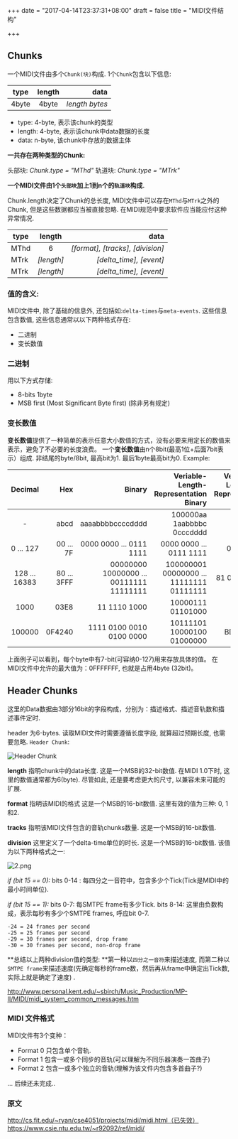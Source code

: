 +++
date = "2017-04-14T23:37:31+08:00"
draft = false
title = "MIDI文件结构"

+++


## Chunks
一个MIDI文件由多个`Chunk(块)`构成.
1个`Chunk`包含以下信息:

| type    | length     | data        |
| --------|:----------:| -----------:|
| 4byte   | 4byte      | *length bytes*|

* type: 4-byte, 表示该chunk的类型
* length: 4-byte, 表示该chunk中data数据的长度
* data: n-byte, 该chunk中存放的数据主体

**一共存在两种类型的Chunk:**

头部块: *Chunk.type = "MThd"*
轨道块: *Chunk.type = "MTrk"*

**一个MIDI文件由1个`头部块`加上1到n个的`轨道块`构成.**

Chunk.length决定了Chunk的总长度, MIDI文件中可以存在`MThd`与`MTrk`之外的Chunk, 但是这些数据都应当被直接忽略. 在MIDI规范中要求软件应当能应付这种异常情况.

| type    | length     | data        |
| --------|:----------:| -----------:|
| MThd    | 6          | *[format], [tracks], [division]*|
| MTrk    | *[length]* | *[delta_time], [event]*|
| MTrk    | *[length]* | *[delta_time], [event]*|

### 值的含义:
MIDI文件中, 除了基础的信息外, 还包括如:`delta-times`与`meta-events`.
这些信息包含数值, 这些信息通常以以下两种格式存在:
* 二进制
* 变长数值

### 二进制
用以下方式存储:
* 8-bits 1byte
* MSB first (Most Significant Byte first)
(除非另有规定)

### 变长数值
**变长数值**提供了一种简单的表示任意大小数值的方式，没有必要来用定长的数值来表示，避免了不必要的长度浪费。
一个**变长数值**由n个8bit(最高1位+后面7bit表示）组成. 非结尾的byte/8bit, 最高bit为1. 最后1byte最高bit为0.
Example:


| Decimal | Hex | Binary| Veriable-Length-Representation Binary| Veriable-Length-Representation Hex |
|:-------:|---:|------:|------:|:----:|
|-	|abcd|aaaabbbbccccdddd|100000aa 1aabbbbc 0cccdddd|-|
| 0 ... 127	| 00 ... 7F | 0000 0000 ... 0111 1111 | 0000 0000 ... 0111 1111 | 00 ... 7F |
|128 ... 16383 | 80 ... 3FFF | 00000000 10000000 ... 00111111 11111111 | 100000001 00000000 ... 11111111 01111111 | 81 00 ... FF 7F |
| 1000 | 03E8 | 11 1110 1000 | 10000111 01101000 | 87 68 |
| 100000 | 0F4240 | 1111 0100 0010 0100 0000 | 10111101 10000100 01000000 | BD 84 40 |

上面例子可以看到，每个byte中有7-bit(可容纳0-127)用来存放具体的值。
在MIDI文件中允许的最大值为：0FFFFFFF, 也就是占用4byte (32bit)。

## Header Chunks
这里的Data数据由3部分16bit的字段构成，分别为：描述格式、描述音轨数和描述事件定时.

header 为6-bytes. 读取MIDI文件时需要遵循长度字段, 就算超过预期长度, 也需要忽略. `Header Chunk`:

![Header Chunk](1.png "Header Chunk")
 
**length**
    指明chunk中的data长度.
    这是一个MSB的32-bit数值.
    在MIDI 1.0下时, 这里的数值通常都为6(byte). 尽管如此, 还是要考虑更大的尺寸, 以兼容未来可能的扩展.

**format**
    指明该MIDI的格式
    这是一个MSB的16-bit数值.
    这里有效的值为三种: 0, 1和2.

**tracks**
    指明该MIDI文件包含的音轨chunks数量.
    这是一个MSB的16-bit数值.

**division**
    这里定义了一个delta-time单位的时长. 
    这是一个MSB的16-bit数值.
    该值为以下两种格式之一:

![2.png](2.png "2.png")

*if (bit 15 == 0):*
    bits 0-14 : 每四分之一音符中，包含多少个Tick(Tick是MIDI中的最小时间单位).

*if (bit 15 == 1):*
    bits 0-7:  每SMTPE frame有多少Tick.
    bits 8-14: 这里由负数构成，表示每秒有多少个SMTPE frames, 呼应bit 0-7.

    -24 = 24 frames per second
    -25 = 25 frames per second
    -29 = 30 frames per second, drop frame
    -30 = 30 frames per second, non-drop frame

**总结以上两种division值的类型: **第一种以`四分之一音符`来描述速度, 而第二种以`SMTPE frame`来描述速度(先确定每秒的frame数，然后再从frame中确定出Tick数, 实际上就是确定了速度) .

http://www.personal.kent.edu/~sbirch/Music_Production/MP-II/MIDI/midi_system_common_messages.htm


### MIDI 文件格式
MIDI文件有3个变种：
* Format 0
只包含单个音轨.
* Format 1
包含一或多个同步的音轨(可以理解为不同乐器演奏一首曲子)
* Format 2
包含一或多个独立的音轨(理解为该文件内包含多首曲子?)


...  后续还未完成..



 
### 原文
http://cs.fit.edu/~ryan/cse4051/projects/midi/midi.html（已失效） 
https://www.csie.ntu.edu.tw/~r92092/ref/midi/